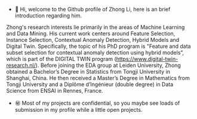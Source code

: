 - 👋 Hi, welcome to the Github profile of Zhong Li, here is an brief introduction regarding him.

Zhong's research interests lie primarily in the areas of Machine Learning and Data Mining. 
His current work centers around Feature Selection, Instance Selection, Contextual Anomaly Detection, Hybrid Models and Digital Twin.
Specifically, the topic of his PhD program is "Feature and data subset selection for contextual anomaly detection using hybrid models”, 
which is part of the DIGITAL TWIN program (https://www.digital-twin-research.nl/). Before joining the EDA group at Leiden University, 
Zhong obtained a Bachelor’s Degree in Statistics from Tongji University in Shanghai, China.
He then received a Master’s Degree in Mathematics from Tongji University and a Diplôme d’Ingénieur (double degree) in Data Science from ENSAI in Rennes, France.

- ㊙️ Most of my projects are confidential, so you maybe see loads of submission in my profile while a little open projects.


<!---
ZhongLIFR/ZhongLIFR is a ✨ special ✨ repository because its `README.md` (this file) appears on your GitHub profile.
You can click the Preview link to take a look at your changes.
--->
